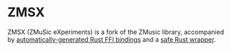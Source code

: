 # ZMSX

ZMSX (ZMuSic eXperiments) is a fork of the ZMusic library, accompanied by [automatically-generated Rust FFI bindings](../zmsx-sys/) and a [safe Rust wrapper](../zmsx-rs/).
